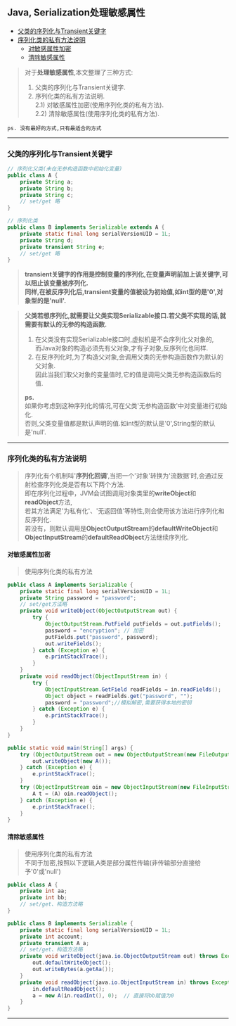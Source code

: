 <h2> Java, Serialization处理敏感属性 </h2>

- [父类的序列化与Transient关键字](#%E7%88%B6%E7%B1%BB%E7%9A%84%E5%BA%8F%E5%88%97%E5%8C%96%E4%B8%8Etransient%E5%85%B3%E9%94%AE%E5%AD%97)
- [序列化类的私有方法说明](#%E5%BA%8F%E5%88%97%E5%8C%96%E7%B1%BB%E7%9A%84%E7%A7%81%E6%9C%89%E6%96%B9%E6%B3%95%E8%AF%B4%E6%98%8E)
  - [对敏感属性加密](#%E5%AF%B9%E6%95%8F%E6%84%9F%E5%B1%9E%E6%80%A7%E5%8A%A0%E5%AF%86)
  - [清除敏感属性](#%E6%B8%85%E9%99%A4%E6%95%8F%E6%84%9F%E5%B1%9E%E6%80%A7)

> 对于**处理敏感属性**,本文整理了三种方式:
> 1) 父类的序列化与Transient关键字.<br/>
> 2) 序列化类的私有方法说明.<br/>
> 2.1) 对敏感属性加密(使用序列化类的私有方法).<br/>
> 2.2) 清除敏感属性(使用序列化类的私有方法).<br/>

``` ps. 没有最好的方式,只有最适合的方式 ```
<hr>

### 父类的序列化与Transient关键字

```java
// 序列化父类(未在无参构造函数中初始化变量)
public class A {
    private String a;
    private String b;
    private String c;
    // set/get 略
}
```
```java
// 序列化类
public class B implements Serializable extends A {
    private static final long serialVersionUID = 1L;
    private String d;
    private transient String e;
    // set/get 略
}
```
> **transient关键字的作用是控制变量的序列化,在变量声明前加上该关键字,可以阻止该变量被序列化.**<br/>
> **同样,在被反序列化后,transient变量的值被设为初始值,如int型的是'0',对象型的是'null'.**<br/>

> **父类若想序列化,就需要让父类实现Serializable接口.若父类不实现的话,就需要有默认的无参的构造函数.**
> 1. 在父类没有实现Serializable接口时,虚拟机是不会序列化父对象的,<br/>
> 而Java对象的构造必须先有父对象,才有子对象,反序列化也同样.<br/>
> 2. 在反序列化时,为了构造父对象,会调用父类的无参构造函数作为默认的父对象.<br/>
> 因此当我们取父对象的变量值时,它的值是调用父类无参构造函数后的值.<br/>
>
> **ps.**<br/>
> 如果你考虑到这种序列化的情况,可在父类'无参构造函数'中对变量进行初始化.<br/>
> 否则,父类变量值都是默认声明的值.如int型的默认是'0',String型的默认是'null'.<br/>
<hr>

### 序列化类的私有方法说明

> 序列化有个机制叫'**序列化回调**',当把一个'对象'转换为'流数据'时,会通过反射检查序列化类是否有以下两个方法.<br/>
> 即在序列化过程中，JVM会试图调用对象类里的**writeObject**和**readObject**方法,<br/>
> 若其方法满足'为私有化'、'无返回值'等特性,则会使用该方法进行序列化和反序列化.<br/>
> 若没有，则默认调用是**ObjectOutputStream**的**defaultWriteObject**和**ObjectInputStream**的**defaultReadObject**方法继续序列化.<br/>

#### 对敏感属性加密

> 使用序列化类的私有方法<br/>

```java
public class A implements Serializable {
    private static final long serialVersionUID = 1L;
    private String password = "password";
    // set/get方法略
    private void writeObject(ObjectOutputStream out) {
        try {
            ObjectOutputStream.PutField putFields = out.putFields();
            password = "encryption"; // 加密
            putFields.put("password", password);
            out.writeFields();
        } catch (Exception e) {
            e.printStackTrace();
        }
    }
    private void readObject(ObjectInputStream in) {
        try {
            ObjectInputStream.GetField readFields = in.readFields();
            Object object = readFields.get("password", "");
            password = "password";//模拟解密,需要获得本地的密钥
        } catch (Exception e) {
            e.printStackTrace();
        }
    }
}
```
```java
public static void main(String[] args) {
    try (ObjectOutputStream out = new ObjectOutputStream(new FileOutputStream("/tmp/tmp.bin"))) {
        out.writeObject(new A());
    } catch (Exception e) {
        e.printStackTrace();
    }
    try (ObjectInputStream oin = new ObjectInputStream(new FileInputStream("/tmp/tmp.bin"))) {
        A t = (A) oin.readObject();
    } catch (Exception e) {
        e.printStackTrace();
    }
}
```

#### 清除敏感属性

> 使用序列化类的私有方法<br/>
> 不同于加密,按照以下逻辑,A类是部分属性传输(非传输部分直接给予'0'或'null')<br/>

```java
public class A {
    private int aa;
    private int bb;
    // set/get、构造方法略
}
```
```java
public class B implements Serializable {
    private static final long serialVersionUID = 1L;
    private int account;
    private transient A a;
    // set/get、构造方法略
    private void writeObject(java.io.ObjectOutputStream out) throws Exception {
        out.defaultWriteObject();
        out.writeBytes(a.getAa());
    }
    private void readObject(java.io.ObjectInputStream in) throws Exception {
        in.defaultReadObject();
        a = new A(in.readInt(), 0);  // 直接将bb赋值为0
    }
}
```
<hr>
